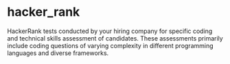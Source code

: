 # hacker_rank

HackerRank tests conducted by your hiring company for specific coding and technical skills assessment of candidates. These assessments primarily include coding questions of varying complexity in different programming languages and diverse frameworks.
